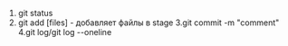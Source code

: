 1. git status
2. git add [files] - добавляет файлы в stage
3.git commit -m "comment"
4.git log/git log --oneline
